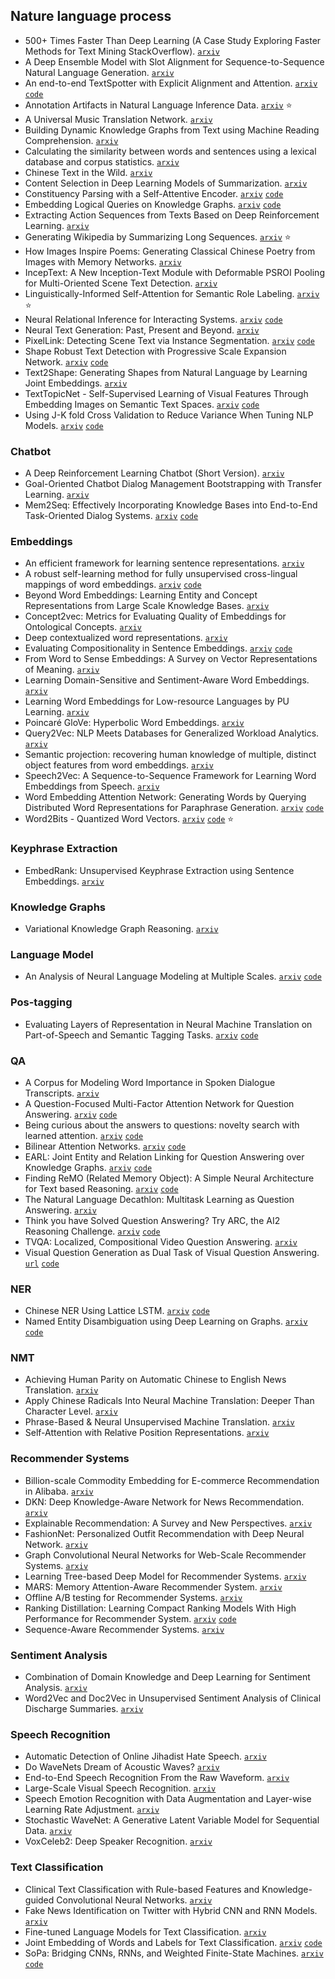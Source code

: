 ## Nature language process

- 500+ Times Faster Than Deep Learning (A Case Study Exploring Faster Methods for Text Mining StackOverflow). [`arxiv`](https://arxiv.org/abs/1802.05319)
- A Deep Ensemble Model with Slot Alignment for Sequence-to-Sequence Natural Language Generation. [`arxiv`](https://arxiv.org/abs/1805.06553)
- An end-to-end TextSpotter with Explicit Alignment and Attention. [`arxiv`](https://arxiv.org/abs/1803.03474) [`code`](https://github.com/tonghe90/textspotter)
- Annotation Artifacts in Natural Language Inference Data. [`arxiv`](https://arxiv.org/abs/1803.02324) :star:
- A Universal Music Translation Network. [`arxiv`](https://arxiv.org/abs/1805.07848)
- Building Dynamic Knowledge Graphs from Text using Machine Reading Comprehension. [`arxiv`](https://arxiv.org/abs/1810.05682)
- Calculating the similarity between words and sentences using a lexical database and corpus statistics. [`arxiv`](https://arxiv.org/abs/1802.05667)
- Chinese Text in the Wild. [`arxiv`](https://arxiv.org/abs/1803.00085)
- Content Selection in Deep Learning Models of Summarization. [`arxiv`](https://arxiv.org/abs/1810.12343)
- Constituency Parsing with a Self-Attentive Encoder. [`arxiv`](https://arxiv.org/abs/1805.01052) [`code`](https://github.com/nikitakit/self-attentive-parser)
- Embedding Logical Queries on Knowledge Graphs. [`arxiv`](https://arxiv.org/abs/1806.01445) [`code`](https://github.com/williamleif/graphqembed)
- Extracting Action Sequences from Texts Based on Deep Reinforcement Learning. [`arxiv`](https://arxiv.org/abs/1803.02632)
- Generating Wikipedia by Summarizing Long Sequences. [`arxiv`](https://arxiv.org/abs/1801.10198) :star:
- How Images Inspire Poems: Generating Classical Chinese Poetry from Images with Memory Networks. [`arxiv`](https://arxiv.org/abs/1803.02994)
- IncepText: A New Inception-Text Module with Deformable PSROI Pooling for Multi-Oriented Scene Text Detection. [`arxiv`](https://arxiv.org/abs/1805.01167)
- Linguistically-Informed Self-Attention for Semantic Role Labeling. [`arxiv`](https://arxiv.org/abs/1804.08199) :star:
- Neural Relational Inference for Interacting Systems. [`arxiv`](https://arxiv.org/abs/1802.04687) [`code`](https://github.com/ethanfetaya/nri)
- Neural Text Generation: Past, Present and Beyond. [`arxiv`](https://arxiv.org/abs/1803.07133)
- PixelLink: Detecting Scene Text via Instance Segmentation. [`arxiv`](https://arxiv.org/abs/1801.01315) [`code`](https://github.com/ZJULearning/pixel_link)
- Shape Robust Text Detection with Progressive Scale Expansion Network. [`arxiv`](https://arxiv.org/abs/1806.02559) [`code`](https://github.com/whai362/PSENet)
- Text2Shape: Generating Shapes from Natural Language by Learning Joint Embeddings. [`arxiv`](https://arxiv.org/abs/1803.08495)
- TextTopicNet - Self-Supervised Learning of Visual Features Through Embedding Images on Semantic Text Spaces. [`arxiv`](https://arxiv.org/abs/1807.02110) [`code`](https://github.com/lluisgomez/TextTopicNet)
- Using J-K fold Cross Validation to Reduce Variance When Tuning NLP Models. [`arxiv`](https://arxiv.org/abs/1806.07139) [`code`](https://github.com/henrymoss/COLING2018)

### Chatbot

- A Deep Reinforcement Learning Chatbot (Short Version). [`arxiv`](https://arxiv.org/abs/1801.06700)
- Goal-Oriented Chatbot Dialog Management Bootstrapping with Transfer Learning. [`arxiv`](https://arxiv.org/abs/1802.00500)
- Mem2Seq: Effectively Incorporating Knowledge Bases into End-to-End Task-Oriented Dialog Systems. [`arxiv`](https://arxiv.org/abs/1804.08217) [`code`](https://github.com/HLTCHKUST/Mem2Seq)

### Embeddings

- An efficient framework for learning sentence representations. [`arxiv`](https://arxiv.org/abs/1803.02893)
- A robust self-learning method for fully unsupervised cross-lingual mappings of word embeddings. [`arxiv`](https://arxiv.org/abs/1805.06297) [`code`](https://github.com/artetxem/vecmap)
- Beyond Word Embeddings: Learning Entity and Concept Representations from Large Scale Knowledge Bases. [`arxiv`](https://arxiv.org/abs/1801.00388)
- Concept2vec: Metrics for Evaluating Quality of Embeddings for Ontological Concepts. [`arxiv`](https://arxiv.org/abs/1803.04488)
- Deep contextualized word representations. [`arxiv`](https://arxiv.org/abs/1802.05365)
- Evaluating Compositionality in Sentence Embeddings. [`arxiv`](https://arxiv.org/abs/1802.04302) [`code`](https://github.com/ishita-dg/ScrambleTests)
- From Word to Sense Embeddings: A Survey on Vector Representations of Meaning. [`arxiv`](https://arxiv.org/abs/1805.04032)
- Learning Domain-Sensitive and Sentiment-Aware Word Embeddings. [`arxiv`](https://arxiv.org/abs/1805.03801)
- Learning Word Embeddings for Low-resource Languages by PU Learning. [`arxiv`](https://arxiv.org/abs/1805.03366)
- Poincaré GloVe: Hyperbolic Word Embeddings. [`arxiv`](https://arxiv.org/abs/1810.06546)
- Query2Vec: NLP Meets Databases for Generalized Workload Analytics. [`arxiv`](https://arxiv.org/abs/1801.05613)
- Semantic projection: recovering human knowledge of multiple, distinct object features from word embeddings. [`arxiv`](https://arxiv.org/abs/1802.01241)
- Speech2Vec: A Sequence-to-Sequence Framework for Learning Word Embeddings from Speech. [`arxiv`](https://arxiv.org/abs/1803.08976)
- Word Embedding Attention Network: Generating Words by Querying Distributed Word Representations for Paraphrase Generation. [`arxiv`](https://arxiv.org/abs/1803.01465) [`code`](https://github.com/lancopku/WEAN)
- Word2Bits - Quantized Word Vectors. [`arxiv`](https://arxiv.org/abs/1803.05651) [`code`](https://github.com/agnusmaximus/Word2Bits) :star:

### Keyphrase Extraction

- EmbedRank: Unsupervised Keyphrase Extraction using Sentence Embeddings. [`arxiv`](https://arxiv.org/abs/1801.04470)

### Knowledge Graphs

- Variational Knowledge Graph Reasoning. [`arxiv`](https://arxiv.org/abs/1803.06581)

### Language Model

- An Analysis of Neural Language Modeling at Multiple Scales. [`arxiv`](https://arxiv.org/abs/1803.08240) [`code`](https://github.com/salesforce/awd-lstm-lm)

### Pos-tagging

- Evaluating Layers of Representation in Neural Machine Translation on Part-of-Speech and Semantic Tagging Tasks. [`arxiv`](https://arxiv.org/abs/1801.07772) [`code`](https://github.com/boknilev/nmt-repr-analysis)

### QA

- A Corpus for Modeling Word Importance in Spoken Dialogue Transcripts. [`arxiv`](https://arxiv.org/abs/1801.09746)
- A Question-Focused Multi-Factor Attention Network for Question Answering. [`arxiv`](https://arxiv.org/abs/1801.08290) [`code`](https://github.com/nusnlp/amanda)
- Being curious about the answers to questions: novelty search with learned attention. [`arxiv`](https://arxiv.org/abs/1806.00201) [`code`](https://github.com/arayabrain/QuestionDrivenNovelty)
- Bilinear Attention Networks. [`arxiv`](https://arxiv.org/abs/1805.07932) [`code`](https://github.com/jnhwkim/ban-vqa)
- EARL: Joint Entity and Relation Linking for Question Answering over Knowledge Graphs. [`arxiv`](https://arxiv.org/abs/1801.03825) [`code`](https://github.com//AskNowQA/EARL)
- Finding ReMO (Related Memory Object): A Simple Neural Architecture for Text based Reasoning. [`arxiv`](https://arxiv.org/abs/1801.08459) [`code`](https://github.com/juung/RMN)
- The Natural Language Decathlon: Multitask Learning as Question Answering. [`arxiv`](https://arxiv.org/abs/1806.08730)
- Think you have Solved Question Answering? Try ARC, the AI2 Reasoning Challenge. [`arxiv`](https://arxiv.org/abs/1803.05457) [`code`](https://github.com/allenai/arc-solvers)
- TVQA: Localized, Compositional Video Question Answering. [`arxiv`](https://arxiv.org/abs/1809.01696)
- Visual Question Generation as Dual Task of Visual Question Answering. [`url`](http://cvboy.com/publication/cvpr2018_iqan/) [`code`](https://github.com/yikang-li/iQAN)

### NER

- Chinese NER Using Lattice LSTM. [`arxiv`](https://arxiv.org/pdf/1805.02023.pdf) [`code`](https://github.com/jiesutd/LatticeLSTM)
- Named Entity Disambiguation using Deep Learning on Graphs. [`arxiv`](https://arxiv.org/abs/1810.09164) [`code`](https://github.com/contextscout/ned-graphs)

### NMT

- Achieving Human Parity on Automatic Chinese to English News Translation. [`arxiv`](https://arxiv.org/abs/1803.05567)
- Apply Chinese Radicals Into Neural Machine Translation: Deeper Than Character Level. [`arxiv`](https://arxiv.org/abs/1805.01565)
- Phrase-Based & Neural Unsupervised Machine Translation. [`arxiv`](https://arxiv.org/abs/1804.07755)
- Self-Attention with Relative Position Representations. [`arxiv`](https://arxiv.org/abs/1803.02155)


### Recommender Systems

- Billion-scale Commodity Embedding for E-commerce Recommendation in Alibaba. [`arxiv`](https://arxiv.org/abs/1803.02349)
- DKN: Deep Knowledge-Aware Network for News Recommendation. [`arxiv`](https://arxiv.org/abs/1801.08284)
- Explainable Recommendation: A Survey and New Perspectives. [`arxiv`](https://arxiv.org/abs/1804.11192)
- FashionNet: Personalized Outfit Recommendation with Deep Neural Network. [`arxiv`](https://arxiv.org/abs/1810.02443)
- Graph Convolutional Neural Networks for Web-Scale Recommender Systems. [`arxiv`](https://arxiv.org/abs/1806.01973)
- Learning Tree-based Deep Model for Recommender Systems. [`arxiv`](https://arxiv.org/abs/1801.02294)
- MARS: Memory Attention-Aware Recommender System. [`arxiv`](https://arxiv.org/abs/1805.07037)
- Offline A/B testing for Recommender Systems. [`arxiv`](https://arxiv.org/abs/1801.07030)
- Ranking Distillation: Learning Compact Ranking Models With High Performance for Recommender System. [`arxiv`](https://arxiv.org/abs/1809.07428) [`code`](https://github.com/graytowne/rank_distill)
- Sequence-Aware Recommender Systems. [`arxiv`](https://arxiv.org/abs/1802.08452)

### Sentiment Analysis

- Combination of Domain Knowledge and Deep Learning for Sentiment Analysis. [`arxiv`](https://arxiv.org/abs/1806.08760)
- Word2Vec and Doc2Vec in Unsupervised Sentiment Analysis of Clinical Discharge Summaries. [`arxiv`](https://arxiv.org/abs/1805.00352)

### Speech Recognition

- Automatic Detection of Online Jihadist Hate Speech. [`arxiv`](https://arxiv.org/abs/1803.04596)
- Do WaveNets Dream of Acoustic Waves? [`arxiv`](https://arxiv.org/abs/1802.08370)
- End-to-End Speech Recognition From the Raw Waveform. [`arxiv`](https://arxiv.org/abs/1806.07098)
- Large-Scale Visual Speech Recognition. [`arxiv`](https://arxiv.org/abs/1807.05162)
- Speech Emotion Recognition with Data Augmentation and Layer-wise Learning Rate Adjustment. [`arxiv`](https://arxiv.org/abs/1802.05630)
- Stochastic WaveNet: A Generative Latent Variable Model for Sequential Data. [`arxiv`](https://arxiv.org/abs/1806.06116)
- VoxCeleb2: Deep Speaker Recognition. [`arxiv`](https://arxiv.org/abs/1806.05622)

### Text Classification

- Clinical Text Classification with Rule-based Features and Knowledge-guided Convolutional Neural Networks. [`arxiv`](https://arxiv.org/abs/1807.07425)
- Fake News Identification on Twitter with Hybrid CNN and RNN Models. [`arxiv`](https://arxiv.org/abs/1806.11316)
- Fine-tuned Language Models for Text Classification. [`arxiv`](https://arxiv.org/abs/1801.06146)
- Joint Embedding of Words and Labels for Text Classification. [`arxiv`](https://arxiv.org/pdf/1805.04174.pdf) [`code`](https://github.com/guoyinwang/LEAM)
- SoPa: Bridging CNNs, RNNs, and Weighted Finite-State Machines. [`arxiv`](https://arxiv.org/abs/1805.06061) [`code`](https://github.com/Noahs-ARK/soft_patterns)
